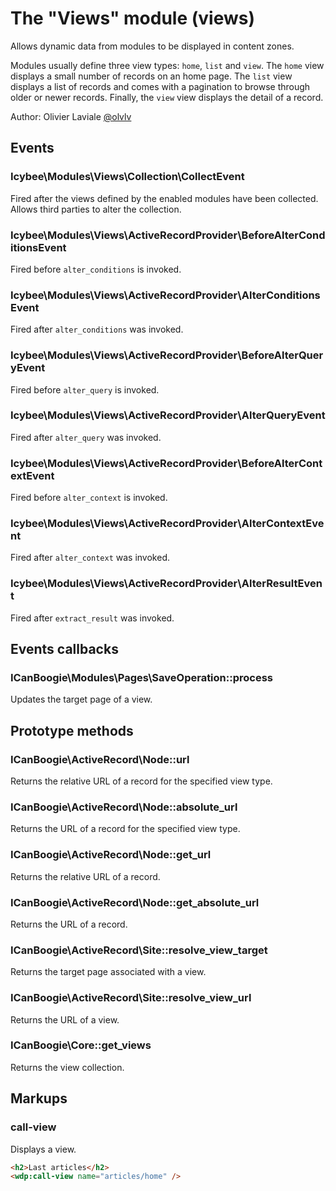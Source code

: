 The "Views" module (views)
==========================

Allows dynamic data from modules to be displayed in content zones.

Modules usually define three view types: `home`, `list` and `view`. The `home` view displays a
small number of records on an home page. The `list` view displays a list of records and comes with
a pagination to browse through older or newer records. Finally, the `view` view displays the
detail of a record.

Author: Olivier Laviale [@olvlv](https://twitter.com/olvlvl)




Events
------

### Icybee\Modules\Views\Collection\CollectEvent

Fired after the views defined by the enabled modules have been collected. Allows third parties to
alter the collection.



### Icybee\Modules\Views\ActiveRecordProvider\BeforeAlterConditionsEvent

Fired before `alter_conditions` is invoked.



### Icybee\Modules\Views\ActiveRecordProvider\AlterConditionsEvent

Fired after `alter_conditions` was invoked.



### Icybee\Modules\Views\ActiveRecordProvider\BeforeAlterQueryEvent

Fired before `alter_query` is invoked.



### Icybee\Modules\Views\ActiveRecordProvider\AlterQueryEvent

Fired after `alter_query` was invoked.



### Icybee\Modules\Views\ActiveRecordProvider\BeforeAlterContextEvent

Fired before `alter_context` is invoked.



### Icybee\Modules\Views\ActiveRecordProvider\AlterContextEvent

Fired after `alter_context` was invoked.



### Icybee\Modules\Views\ActiveRecordProvider\AlterResultEvent

Fired after `extract_result` was invoked.




Events callbacks
----------------


### ICanBoogie\Modules\Pages\SaveOperation::process

Updates the target page of a view.




Prototype methods
-----------------

### ICanBoogie\ActiveRecord\Node::url

Returns the relative URL of a record for the specified view type.



### ICanBoogie\ActiveRecord\Node::absolute_url

Returns the URL of a record for the specified view type.



### ICanBoogie\ActiveRecord\Node::get_url

Returns the relative URL of a record.



### ICanBoogie\ActiveRecord\Node::get_absolute_url

Returns the URL of a record.



### ICanBoogie\ActiveRecord\Site::resolve_view_target

Returns the target page associated with a view.



### ICanBoogie\ActiveRecord\Site::resolve_view_url

Returns the URL of a view.



### ICanBoogie\Core::get_views

Returns the view collection.




Markups
-------

### call-view

Displays a view.

```html
<h2>Last articles</h2>
<wdp:call-view name="articles/home" />
```